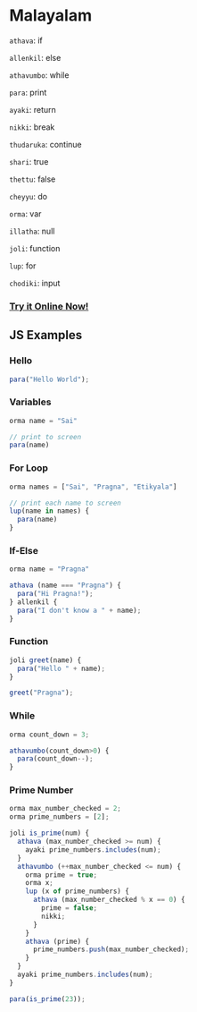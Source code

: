 # Malayalam

`athava`: if

`allenkil`: else

`athavumbo`: while

`para`: print

`ayaki`: return

`nikki`: break

`thudaruka`: continue

`shari`: true

`thettu`: false

`cheyyu`: do

`orma`: var

`illatha`: null

`joli`: function

`lup`: for

`chodiki`: input

### [Try it Online Now!](https://sai.onl/lang_bridge/try/index.html#malayalam)

## JS Examples

### Hello

```javascript
para("Hello World");
```


### Variables

```javascript
orma name = "Sai"

// print to screen
para(name)
```


### For Loop

```javascript
orma names = ["Sai", "Pragna", "Etikyala"]

// print each name to screen
lup(name in names) {
  para(name)
}
```


### If-Else

```javascript
orma name = "Pragna"

athava (name === "Pragna") {
  para("Hi Pragna!");
} allenkil {
  para("I don't know a " + name);
}
```


### Function

```javascript
joli greet(name) {
  para("Hello " + name);
}

greet("Pragna");
```


### While

```javascript
orma count_down = 3;

athavumbo(count_down>0) {
  para(count_down--);
}
```


### Prime Number

```javascript
orma max_number_checked = 2;
orma prime_numbers = [2];

joli is_prime(num) {
  athava (max_number_checked >= num) {
    ayaki prime_numbers.includes(num);
  }
  athavumbo (++max_number_checked <= num) {
    orma prime = true;
    orma x;
    lup (x of prime_numbers) {
      athava (max_number_checked % x == 0) {
        prime = false;
        nikki;
      }
    }
    athava (prime) {
      prime_numbers.push(max_number_checked);
    }
  }
  ayaki prime_numbers.includes(num);
}

para(is_prime(23));
```

